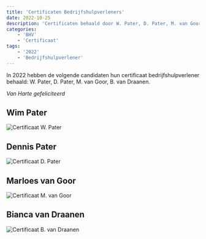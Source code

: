 ```yaml
---
title: 'Certificaten Bedrijfshulpverleners'
date: 2022-10-25
description: 'Certificaten behaald door W. Pater, D. Pater, M. van Goor, B. van Draanen'
categories:
    - 'BHV'
    - 'Certificaat'
tags:
    - '2022'
    - 'Bedrijfshulpverlener'
---
```


In 2022 hebben de volgende candidaten hun certificaat bedrijfshulpverlener behaald: W. Pater, D. Pater, M. van Goor, B. van Draanen.

*Van Harte gefeliciteerd*

## Wim Pater
![Certificaat W. Pater](images/cert/20221025_10652_Pater_23_dgs-certificaat-2020.pdf-1.jpg)

## Dennis Pater
![Certificaat D. Pater](images/cert/20221025_10651_Pater_23_dgs-certificaat-2020.pdf-1.jpg)

## Marloes van Goor
![Certificaat M. van Goor](images/cert/20221025_13366_Goor_23_dgs-certificaat-2020.pdf-1.jpg)

## Bianca van Draanen
![Certificaat B. van Draanen](images/cert/20221025_13367_Draanen_23_dgs-certificaat-2020.pdf-1.jpg)

